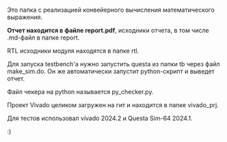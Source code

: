 Это папка с реализацией конвейерного вычисления математического выражения.

**Отчет находится в файле report.pdf**, исходники отчета, в том числе .md-файл в папке report.

RTL исходники модуля находятся в папке rtl.

Для запуска testbench'a нужно запустить questa из папки tb через файл make_sim.do. Он же автоматически запустит python-скрипт и выведет отчет. 

Файл чекера на python называется py_checker.py. 

Проект Vivado целиком загружен на гит и находится в папке vivado_prj.


Для тестов использовал vivado 2024.2 и Questa Sim-64 2024.1.

:)
